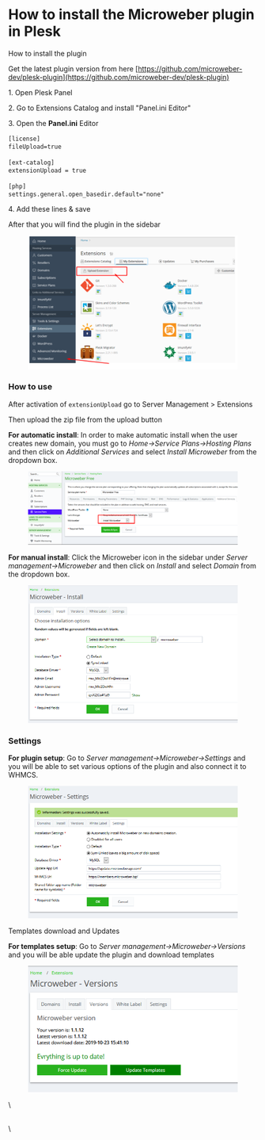 # How to install the Microweber plugin in Plesk

How to install the plugin&#x20;

Get the latest plugin version from here [https://github.com/microweber-dev/plesk-plugin](https://github.com/microweber-dev/plesk-plugin)

1\. Open Plesk Panel&#x20;

2\. Go to Extensions Catalog and install "Panel.ini Editor"&#x20;

3\. Open the **Panel.ini** Editor&#x20;

```
[license]
fileUpload=true

[ext-catalog] 
extensionUpload = true

[php] 
settings.general.open_basedir.default="none"
```

4\. Add these lines & save&#x20;

After that you will find the plugin in the sidebar&#x20;

<figure><img src=".gitbook/assets/image (44).png" alt=""><figcaption></figcaption></figure>

### How to use

After activation of `extensionUpload` go to Server Management > Extensions

Then upload the zip file from the upload button

**For automatic install**: In order to make automatic install when the user creates new domain, you must go to _Home->Service Plans->Hosting Plans_ and then click on _Additional Services_ and select _Install Microweber_ from the dropdown box.



<figure><img src=".gitbook/assets/image.png" alt=""><figcaption></figcaption></figure>

**For manual install**: Click the Microweber icon in the sidebar under _Server management->Microweber_ and then click on _Install_ and select _Domain_ from the dropdown box.



<figure><img src=".gitbook/assets/image (1).png" alt=""><figcaption></figcaption></figure>

### Settings

**For plugin setup**: Go to _Server management->Microweber->Settings_ and you will be able to set various options of the plugin and also connect it to WHMCS.

<figure><img src=".gitbook/assets/image (2).png" alt=""><figcaption></figcaption></figure>

Templates download and Updates

**For templates setup**: Go to _Server management->Microweber->Versions_ and you will be able update the plugin and download templates

<figure><img src=".gitbook/assets/image (3).png" alt=""><figcaption></figcaption></figure>

\


\
\






